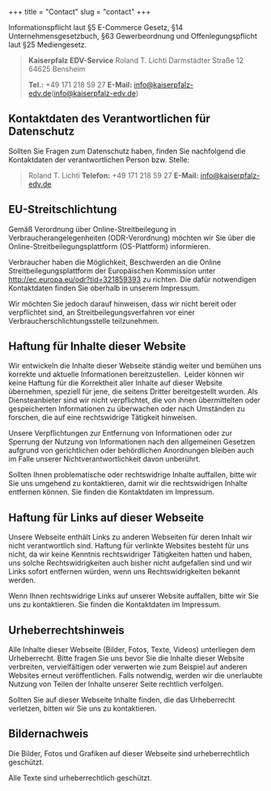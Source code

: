 +++
title = "Contact"
slug = "contact"
+++

Informationspflicht laut §5 E-Commerce Gesetz, §14 Unternehmensgesetzbuch, §63 Gewerbeordnung und Offenlegungspflicht laut §25 Mediengesetz.

> **Kaiserpfalz EDV-Service**
> Roland T. Lichti
> Darmstädter Straße 12
> 64625 Bensheim
>
> **Tel.:** +49 171 218 59 27
> **E-Mail:** info@kaiserpfalz-edv.de(info@kaiserpfalz-edv.de)


## Kontaktdaten des Verantwortlichen für Datenschutz

Sollten Sie Fragen zum Datenschutz haben, finden Sie nachfolgend die Kontaktdaten der verantwortlichen Person bzw. Stelle:

> Roland T. Lichti
> **Telefon:** +49 171 218 59 27
> **E-Mail:** [info@kaiserpfalz-edv.de](mailto:info@kaiserpfalz-edv.de)



## EU-Streitschlichtung

Gemäß Verordnung über Online-Streitbeilegung in Verbraucherangelegenheiten
(ODR-Verordnung) möchten wir Sie über die Online-Streitbeilegungsplattform
(OS-Plattform) informieren.

Verbraucher haben die Möglichkeit, Beschwerden an die Online
Streitbeilegungsplattform der Europäischen Kommission unter
http://ec.europa.eu/odr?tid=321859393 zu richten. Die dafür notwendigen
Kontaktdaten finden Sie oberhalb in unserem Impressum.

Wir möchten Sie jedoch darauf hinweisen, dass wir nicht bereit oder
verpflichtet sind, an Streitbeilegungsverfahren vor einer
Verbraucherschlichtungsstelle teilzunehmen.


## Haftung für Inhalte dieser Website

Wir entwickeln die Inhalte dieser Webseite ständig weiter und bemühen uns
korrekte und aktuelle Informationen bereitzustellen.  Leider können wir keine
Haftung für die Korrektheit aller Inhalte auf dieser Website übernehmen,
speziell für jene, die seitens Dritter bereitgestellt wurden. Als
Diensteanbieter sind wir nicht verpflichtet, die von ihnen übermittelten oder
gespeicherten Informationen zu überwachen oder nach Umständen zu forschen, die
auf eine rechtswidrige Tätigkeit hinweisen.

Unsere Verpflichtungen zur Entfernung von Informationen oder zur Sperrung der
Nutzung von Informationen nach den allgemeinen Gesetzen aufgrund von
gerichtlichen oder behördlichen Anordnungen bleiben auch im Falle unserer
Nichtverantwortlichkeit davon unberührt.

Sollten Ihnen problematische oder rechtswidrige Inhalte auffallen, bitte wir
Sie uns umgehend zu kontaktieren, damit wir die rechtswidrigen Inhalte
entfernen können. Sie finden die Kontaktdaten im Impressum.


## Haftung für Links auf dieser Webseite

Unsere Webseite enthält Links zu anderen Webseiten für deren Inhalt wir nicht
verantwortlich sind. Haftung für verlinkte Websites besteht für uns nicht, da
wir keine Kenntnis rechtswidriger Tätigkeiten hatten und haben, uns solche
Rechtswidrigkeiten auch bisher nicht aufgefallen sind und wir Links sofort
entfernen würden, wenn uns Rechtswidrigkeiten bekannt werden.

Wenn Ihnen rechtswidrige Links auf unserer Website auffallen, bitte wir Sie uns
zu kontaktieren. Sie finden die Kontaktdaten im Impressum.


## Urheberrechtshinweis

Alle Inhalte dieser Webseite (Bilder, Fotos, Texte, Videos) unterliegen dem
Urheberrecht. Bitte fragen Sie uns bevor Sie die Inhalte dieser Website
verbreiten, vervielfältigen oder verwerten wie zum Beispiel auf anderen
Websites erneut veröffentlichen. Falls notwendig, werden wir die unerlaubte
Nutzung von Teilen der Inhalte unserer Seite rechtlich verfolgen.

Sollten Sie auf dieser Webseite Inhalte finden, die das Urheberrecht verletzen,
bitten wir Sie uns zu kontaktieren.


## Bildernachweis

Die Bilder, Fotos und Grafiken auf dieser Webseite sind urheberrechtlich geschützt.

Alle Texte sind urheberrechtlich geschützt.
